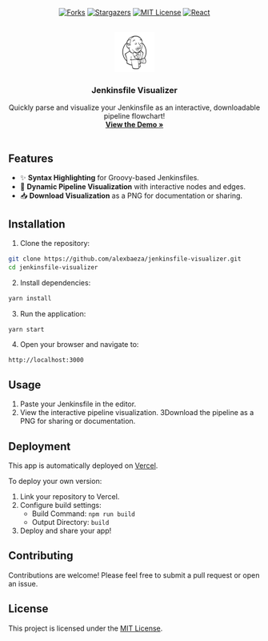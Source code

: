 <div align="center">

[![Forks][forks-shield]][forks-url]
[![Stargazers][stars-shield]][stars-url]
[![MIT License][license-shield]][license-url]
[![React][React.js]][React-url]

</div>

<br />
<div align="center">
  <a href="https://github.com/alexbaeza/jenkinsfile-visualizer">
    <img src="images/jenkins.svg" alt="Logo" width="80" height="80">
  </a>

<h3 align="center">Jenkinsfile Visualizer</h3>

  <p align="center">
    Quickly parse and visualize your Jenkinsfile as an interactive, downloadable pipeline flowchart!
    <br />
    <a href="https://jenkinsfile-visualizer.vercel.app/"><strong>View the Demo »</strong></a>
    <br />
    <br />
  </p>
</div>

## Features

- ✨ **Syntax Highlighting** for Groovy-based Jenkinsfiles.
- 🎨 **Dynamic Pipeline Visualization** with interactive nodes and edges.
- 📥 **Download Visualization** as a PNG for documentation or sharing.

## Installation

1. Clone the repository:

```bash
git clone https://github.com/alexbaeza/jenkinsfile-visualizer.git
cd jenkinsfile-visualizer
```

2. Install dependencies:

```bash
yarn install
```

3. Run the application:

```bash
yarn start
```

4. Open your browser and navigate to:

```
http://localhost:3000
```

## Usage

1. Paste your Jenkinsfile in the editor.
2. View the interactive pipeline visualization.
   3Download the pipeline as a PNG for sharing or documentation.

## Deployment

This app is automatically deployed on [Vercel](https:).

To deploy your own version:

1. Link your repository to Vercel.
2. Configure build settings:
    - Build Command: `npm run build`
    - Output Directory: `build`
3. Deploy and share your app!

## Contributing

Contributions are welcome! Please feel free to submit a pull request or open an issue.

## License

This project is licensed under the [MIT License](LICENSE).

<!-- MARKDOWN LINKS & IMAGES -->
<!-- https://www.markdownguide.org/basic-syntax/#reference-style-links -->
[forks-shield]: https://img.shields.io/github/forks/alexbaeza/jenkinsfile-visualizer.svg?style=for-the-badge
[forks-url]: https://github.com/alexbaeza/jenkinsfile-visualizer/network/members
[stars-shield]: https://img.shields.io/github/stars/alexbaeza/jenkinsfile-visualizer.svg?style=for-the-badge
[stars-url]: https://github.com/alexbaeza/jenkinsfile-visualizer/stargazers
[license-shield]: https://img.shields.io/github/license/alexbaeza/jenkinsfile-visualizer.svg?style=for-the-badge
[license-url]: https://github.com/alexbaeza/jenkinsfile-visualizer/blob/master/LICENSE.txt
[React.js]: https://img.shields.io/badge/React-20232A?style=for-the-badge&logo=react&logoColor=61DAFB
[React-url]: https://reactjs.org/
